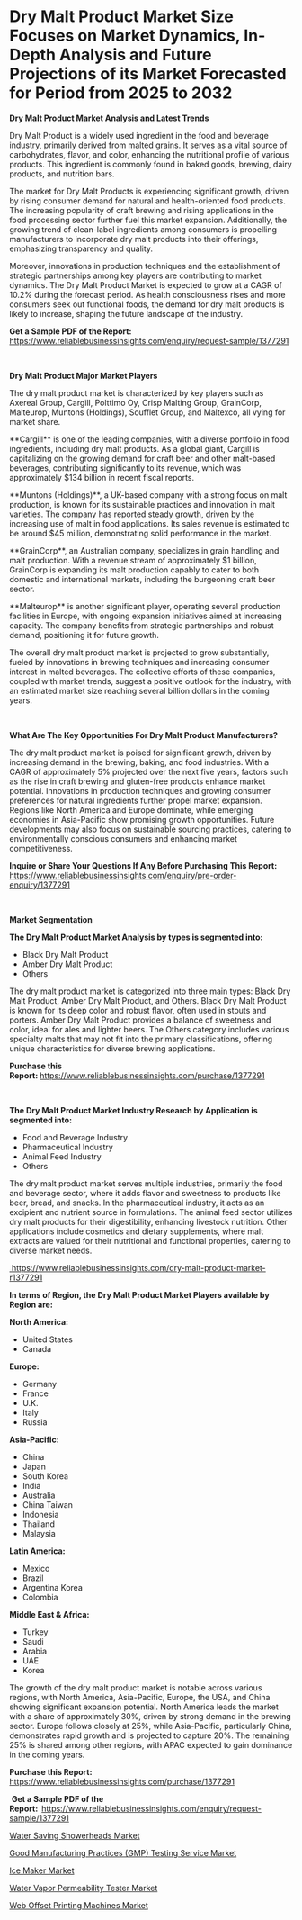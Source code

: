 <p><h1>Dry Malt Product Market Size Focuses on Market Dynamics, In-Depth Analysis and Future Projections of its Market Forecasted for Period from 2025 to 2032</h1></p><p><strong>Dry Malt Product Market Analysis and Latest Trends</strong></p>
<p><p>Dry Malt Product is a widely used ingredient in the food and beverage industry, primarily derived from malted grains. It serves as a vital source of carbohydrates, flavor, and color, enhancing the nutritional profile of various products. This ingredient is commonly found in baked goods, brewing, dairy products, and nutrition bars.</p><p>The market for Dry Malt Products is experiencing significant growth, driven by rising consumer demand for natural and health-oriented food products. The increasing popularity of craft brewing and rising applications in the food processing sector further fuel this market expansion. Additionally, the growing trend of clean-label ingredients among consumers is propelling manufacturers to incorporate dry malt products into their offerings, emphasizing transparency and quality.</p><p>Moreover, innovations in production techniques and the establishment of strategic partnerships among key players are contributing to market dynamics. The Dry Malt Product Market is expected to grow at a CAGR of 10.2% during the forecast period. As health consciousness rises and more consumers seek out functional foods, the demand for dry malt products is likely to increase, shaping the future landscape of the industry.</p></p>
<p><strong>Get a Sample PDF of the Report:&nbsp;</strong> <a href="https://www.reliablebusinessinsights.com/enquiry/request-sample/1377291?utm_campaign=3494&utm_medium=2&utm_source=Github&utm_content=ia&utm_term=28032025&utm_id=dry-malt-product">https://www.reliablebusinessinsights.com/enquiry/request-sample/1377291</a></p>
<p>&nbsp;</p>
<p><strong>Dry Malt Product Major Market Players</strong></p>
<p><p>The dry malt product market is characterized by key players such as Axereal Group, Cargill, Polttimo Oy, Crisp Malting Group, GrainCorp, Malteurop, Muntons (Holdings), Soufflet Group, and Maltexco, all vying for market share. </p><p>**Cargill** is one of the leading companies, with a diverse portfolio in food ingredients, including dry malt products. As a global giant, Cargill is capitalizing on the growing demand for craft beer and other malt-based beverages, contributing significantly to its revenue, which was approximately $134 billion in recent fiscal reports. </p><p>**Muntons (Holdings)**, a UK-based company with a strong focus on malt production, is known for its sustainable practices and innovation in malt varieties. The company has reported steady growth, driven by the increasing use of malt in food applications. Its sales revenue is estimated to be around $45 million, demonstrating solid performance in the market.</p><p>**GrainCorp**, an Australian company, specializes in grain handling and malt production. With a revenue stream of approximately $1 billion, GrainCorp is expanding its malt production capably to cater to both domestic and international markets, including the burgeoning craft beer sector.</p><p>**Malteurop** is another significant player, operating several production facilities in Europe, with ongoing expansion initiatives aimed at increasing capacity. The company benefits from strategic partnerships and robust demand, positioning it for future growth.</p><p>The overall dry malt product market is projected to grow substantially, fueled by innovations in brewing techniques and increasing consumer interest in malted beverages. The collective efforts of these companies, coupled with market trends, suggest a positive outlook for the industry, with an estimated market size reaching several billion dollars in the coming years.</p></p>
<p>&nbsp;</p>
<p><strong>What Are The Key Opportunities For Dry Malt Product Manufacturers?</strong></p>
<p><p>The dry malt product market is poised for significant growth, driven by increasing demand in the brewing, baking, and food industries. With a CAGR of approximately 5% projected over the next five years, factors such as the rise in craft brewing and gluten-free products enhance market potential. Innovations in production techniques and growing consumer preferences for natural ingredients further propel market expansion. Regions like North America and Europe dominate, while emerging economies in Asia-Pacific show promising growth opportunities. Future developments may also focus on sustainable sourcing practices, catering to environmentally conscious consumers and enhancing market competitiveness.</p></p>
<p><strong>Inquire or Share Your Questions If Any Before Purchasing This Report:</strong> <a href="https://www.reliablebusinessinsights.com/enquiry/pre-order-enquiry/1377291?utm_campaign=3494&utm_medium=2&utm_source=Github&utm_content=ia&utm_term=28032025&utm_id=dry-malt-product">https://www.reliablebusinessinsights.com/enquiry/pre-order-enquiry/1377291</a></p>
<p>&nbsp;</p>
<p><strong>Market Segmentation</strong></p>
<p><strong>The Dry Malt Product Market Analysis by types is segmented into:</strong></p>
<p><ul><li>Black Dry Malt Product</li><li>Amber Dry Malt Product</li><li>Others</li></ul></p>
<p><p>The dry malt product market is categorized into three main types: Black Dry Malt Product, Amber Dry Malt Product, and Others. Black Dry Malt Product is known for its deep color and robust flavor, often used in stouts and porters. Amber Dry Malt Product provides a balance of sweetness and color, ideal for ales and lighter beers. The Others category includes various specialty malts that may not fit into the primary classifications, offering unique characteristics for diverse brewing applications.</p></p>
<p><strong>Purchase this Report:&nbsp;</strong><a href="https://www.reliablebusinessinsights.com/purchase/1377291?utm_campaign=3494&utm_medium=2&utm_source=Github&utm_content=ia&utm_term=28032025&utm_id=dry-malt-product">https://www.reliablebusinessinsights.com/purchase/1377291</a></p>
<p>&nbsp;</p>
<p><strong>The Dry Malt Product Market Industry Research by Application is segmented into:</strong></p>
<p><ul><li>Food and Beverage Industry</li><li>Pharmaceutical Industry</li><li>Animal Feed Industry</li><li>Others</li></ul></p>
<p><p>The dry malt product market serves multiple industries, primarily the food and beverage sector, where it adds flavor and sweetness to products like beer, bread, and snacks. In the pharmaceutical industry, it acts as an excipient and nutrient source in formulations. The animal feed sector utilizes dry malt products for their digestibility, enhancing livestock nutrition. Other applications include cosmetics and dietary supplements, where malt extracts are valued for their nutritional and functional properties, catering to diverse market needs.</p></p>
<p><a href="https://www.reliablebusinessinsights.com/dry-malt-product-market-r1377291?utm_campaign=3494&utm_medium=2&utm_source=Github&utm_content=ia&utm_term=28032025&utm_id=dry-malt-product">&nbsp;https://www.reliablebusinessinsights.com/dry-malt-product-market-r1377291</a></p>
<p><strong>In terms of Region, the Dry Malt Product Market Players available by Region are:</strong></p>
<p>
    <p> <strong> North America: </strong>
        <ul>
            <li>United States</li>
            <li>Canada</li>
        </ul>
        </p> 
    <p> <strong> Europe: </strong>
        <ul>
            <li>Germany</li>
            <li>France</li>
            <li>U.K.</li>
            <li>Italy</li>
            <li>Russia</li>
        </ul>
        </p> 
    <p> <strong> Asia-Pacific: </strong>
        <ul>
            <li>China</li>
            <li>Japan</li>
            <li>South Korea</li>
            <li>India</li>
            <li>Australia</li>
            <li>China Taiwan</li>
            <li>Indonesia</li>
            <li>Thailand</li>
            <li>Malaysia</li>
        </ul>
        </p> 
    <p> <strong> Latin America: </strong>
        <ul>
            <li>Mexico</li>
            <li>Brazil</li>
            <li>Argentina Korea</li>
            <li>Colombia</li>
        </ul>
        </p> 
    <p> <strong> Middle East & Africa: </strong>
        <ul>
            <li>Turkey</li>
            <li>Saudi</li>
            <li>Arabia</li>
            <li>UAE</li>
            <li>Korea</li>
        </ul>
    </p>
    </p>
<p><p>The growth of the dry malt product market is notable across various regions, with North America, Asia-Pacific, Europe, the USA, and China showing significant expansion potential. North America leads the market with a share of approximately 30%, driven by strong demand in the brewing sector. Europe follows closely at 25%, while Asia-Pacific, particularly China, demonstrates rapid growth and is projected to capture 20%. The remaining 25% is shared among other regions, with APAC expected to gain dominance in the coming years.</p></p>
<p><strong>Purchase this Report: </strong><a href="https://www.reliablebusinessinsights.com/purchase/1377291?utm_campaign=3494&utm_medium=2&utm_source=Github&utm_content=ia&utm_term=28032025&utm_id=dry-malt-product">https://www.reliablebusinessinsights.com/purchase/1377291</a></p>
<p>&nbsp;<strong>Get a Sample PDF of the Report:&nbsp;&nbsp;</strong><a href="https://www.reliablebusinessinsights.com/enquiry/request-sample/1377291?utm_campaign=3494&utm_medium=2&utm_source=Github&utm_content=ia&utm_term=28032025&utm_id=dry-malt-product">https://www.reliablebusinessinsights.com/enquiry/request-sample/1377291</a></p>
<p><strong></strong></p>
<p><p><a href="https://www.linkedin.com/pulse/global-water-saving-showerheads-market-report-2025-2032-size-sjqhe?utm_campaign=3494&utm_medium=2&utm_source=Github&utm_content=ia&utm_term=28032025&utm_id=dry-malt-product">Water Saving Showerheads Market</a></p><p><a href="https://github.com/popoialraih3/Market-Research-Report-List-1/blob/main/good-manufacturing-practices-gmp-testing-service-market.md?utm_campaign=3494&utm_medium=2&utm_source=Github&utm_content=ia&utm_term=28032025&utm_id=dry-malt-product">Good Manufacturing Practices (GMP) Testing Service Market</a></p><p><a href="https://www.linkedin.com/pulse/ice-maker-market-2025-2032-analyzing-size-share-growth-potential-j96me?utm_campaign=3494&utm_medium=2&utm_source=Github&utm_content=ia&utm_term=28032025&utm_id=dry-malt-product">Ice Maker Market</a></p><p><a href="https://www.linkedin.com/pulse/water-vapor-permeability-tester-market-report-historical-trends-x7vme?utm_campaign=3494&utm_medium=2&utm_source=Github&utm_content=ia&utm_term=28032025&utm_id=dry-malt-product">Water Vapor Permeability Tester Market</a></p><p><a href="https://www.linkedin.com/pulse/web-offset-printing-machines-market-trends-strategic-insights-vujne?utm_campaign=3494&utm_medium=2&utm_source=Github&utm_content=ia&utm_term=28032025&utm_id=dry-malt-product">Web Offset Printing Machines Market</a></p></p>